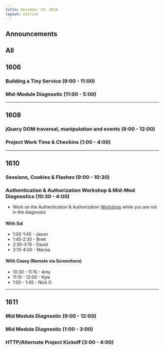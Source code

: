 ```yaml
---
title: December 19, 2016
layout: outline
---
```



## Announcements


## All

## 1606

### Building a Tiny Service (9:00 - 11:00)

### Mid-Module Diagnostic (11:00 - 5:00)

***

## 1608

### jQuery DOM traversal, manipulation and events (9:00 - 12:00)

### Project Work Time & Checkins (1:00 - 4:00)

***

## 1610

### Sessions, Cookies & Flashes (9:00 - 10:30)

### Authentication & Authorization Workshop & Mid-Mod Diagnostics (10:30 - 4:00)

* Work on the Authentication & Authorization [Workshop](https://gist.github.com/case-eee/cd35fed926fa15670a05bd02448ef366) while you are
not in the diagnostic

#### With Sal

* 1:00-1:45 -  Jason
* 1:45-2:30 -  Brett
* 2:30-3:15 -  David
* 3:15-4:00 -  Marisa

#### With Casey (Remote via Screenhero)

* 10:30 - 11:15 - Amy
* 11:15 - 12:00 - Kyle
* 1:00 - 1:45 - Nick G

***

## 1611

### Mid Module Diagnostic (9:00 - 12:00)

### Mid Module Diagnostic (1:00 - 3:00)

### HTTP/Alternate Project Kickoff (3:00 - 4:00)
